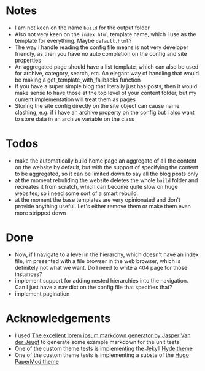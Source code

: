 # Notes
- I am not keen on the name `build` for the output folder
- Also not very keen on the `index.html` template name, which i use as the template for everything. Maybe `default.html`?
- The way i handle reading the config file means is not very developer friendly, as then you have no auto completion on the config and site properties
- An aggregated page should have a list template, which can also be used for archive, category, search, etc. An elegant way of handling that would be making a get_template_with_fallbacks function
- If you have a super simple blog that literally just has posts, then it would make sense to have those at the top level of your content folder, but my current implementation will treat them as pages
- Storing the site config directly on the site object can cause name clashing, e.g. if i have an archive property on the config but i also want to store data in an archive variable on the class

# Todos
- make the automatically build home page an aggregate of all the content on the website by default, but with the support of specifying the content to be aggregated, so it can be limited down to say all the blog posts only
- at the moment rebuliding the website deletes the whole `build` folder and recreates it from scratch, which can become quite slow on huge websites, so i need some sort of a smart rebuild.
- at the moment the base templates are very opinionated and don't provide anything useful. Let's either remove them or make them even more stripped down

# Done
- Now, if I navigate to a level in the hierarchy, which doesn't have an index file, im presented with a file browser in the web browser, which is definitely not what we want. Do I need to write a 404 page for those instances?
- implement support for adding nested hierarchies into the navigation. Can I just have a nav dict on the config file that specifies that?
- implement pagination

# Acknowledgements
- I used [The excellent lorem ipsum markdown generator by Jasper Van der Jeugt](https://jaspervdj.be/lorem-markdownum/) to generate some example markdown for the unit tests
- One of the custom theme tests is implementing the [Jekyll Hyde theme](https://github.com/poole/hyde)
- One of the custom theme tests is implementing a subste of the [Hugo PaperMod theme](https://github.com/adityatelange/hugo-PaperMod/)
